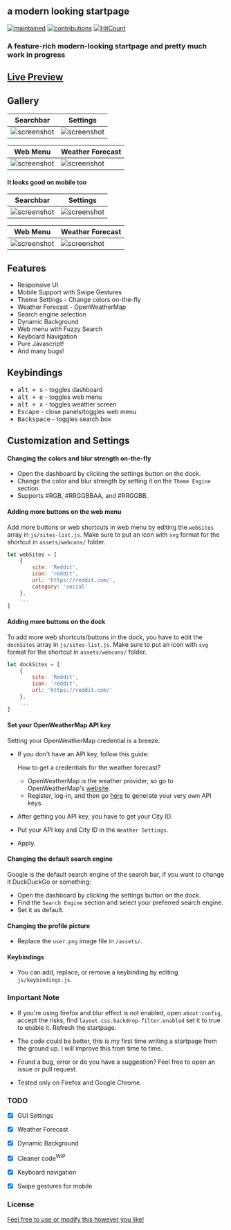 ## a modern looking startpage
[![maintained](https://img.shields.io/maintenance/yes/2020?label=maintained&style=flat-square)](https://github.com/manilarome/the-glorious-startpage/commits/master) [![contributions](https://img.shields.io/badge/contribution-welcome-brightgreen&?style=flat-square)](https://github.com/manilarome/the-glorious-startpage/pulls) [![HitCount](http://hits.dwyl.com/manilarome/the-glorious-startpage.svg)](http://hits.dwyl.com/manilarome/the-glorious-startpage)

### A feature-rich modern-looking startpage and pretty much work in progress

## [Live Preview](https://manilarome.github.io/the-glorious-startpage/)

## Gallery

| Searchbar | Settings |
| --- | --- |
| ![screenshot](/scrots/searchbar.png) | ![screenshot](/scrots/settings.png) |

| Web Menu | Weather Forecast |
| --- | --- |
| ![screenshot](/scrots/webmenu.png) | ![screenshot](/scrots/weather.png) |

#### It looks good on mobile too

| Searchbar | Settings |
| --- | --- |
| ![screenshot](/scrots/mobile-searchbar.jpg) | ![screenshot](/scrots/mobile-settings.jpg) |

| Web Menu | Weather Forecast |
| --- | --- |
| ![screenshot](/scrots/mobile-webmenu.jpg) | ![screenshot](/scrots/mobile-weather.jpg) |

## Features

+ Responsive UI
+ Mobile Support with Swipe Gestures
+ Theme Settings - Change colors on-the-fly
+ Weather Forecast - OpenWeatherMap
+ Search engine selection
+ Dynamic Background
+ Web menu with Fuzzy Search
+ Keyboard Navigation
+ Pure Javascript!
+ And many bugs!

## Keybindings

+ <kbd>alt + s</kbd> - toggles dashboard
+ <kbd>alt + e</kbd> - toggles web menu
+ <kbd>alt + x</kbd> - toggles weather screen
+ <kbd>Escape</kbd> - close panels/toggles web menu
+ <kbd>Backspace</kbd> - toggles search box

## Customization and Settings

#### Changing the colors and blur strength on-the-fly

+ Open the dashboard by clicking the settings button on the dock.
+ Change the color and blur strength by setting it on the `Theme Engine` section.
+ Supports #RGB, #RRGGBBAA, and #RRGGBB.

#### Adding more buttons on the web menu

Add more buttons or web shortcuts in web menu by editing the `webSites` array in `js/sites-list.js`. Make sure to put an icon with `svg` format for the shortcut in `assets/webcons/` folder. 

```js
let webSites = [
	{
		site: 'Reddit',
		icon: 'reddit',
		url: 'https://reddit.com/',
		category: 'social'
	},
	...
]
```

#### Adding more buttons on the dock

To add more web shortcuts/buttons in the dock, you have to edit the `dockSites` array in `js/sites-list.js`. Make sure to put an icon with `svg` format for the shortcut in `assets/webcons/` folder.

```js
let dockSites = [
	{
		site: 'Reddit',
		icon: 'reddit',
		url: 'https://reddit.com/'
	},
	...
]
```

#### Set your OpenWeatherMap API key

Setting your OpenWeatherMap credential is a breeze. 

+ If you don't have an API key, follow this guide:

	How to get a credentials for the weather forecast?

	- OpenWeatherMap is the weather provider, so go to OpenWeatherMap's [website](https://home.openweathermap.org/).
	- Register, log-in, and then go [here](https://home.openweathermap.org/api_keys) to generate your very own API keys.

+ After getting you API key, you have to get your City ID.
+ Put your API key and City ID in the `Weather Settings`.
+ Apply.

#### Changing the default search engine

Google is the default search engine of the search bar, if you want to change it DuckDuckGo or something:

+ Open the dashboard by clicking the settings button on the dock.
+ Find the `Search Engine` section and select your preferred search engine.
+ Set it as default.


#### Changing the profile picture

+ Replace the `user.png` image file in `/assets/`.


#### Keybindings

+ You can add, replace, or remove a keybinding by editing `js/keybindings.js`.

### Important Note

+ If you're using firefox and blur effect is not enabled, open `about:config`, accept the risks, find `layout.css.backdrop-filter.enabled` set it to true to enable it. Refresh the startpage.

+ The code could be better, this is my first time writing a startpage from the ground up. I will improve this from time to time.

+ Found a bug, error or do you have a suggestion? Feel free to open an issue or pull request.

+ Tested only on Firefox and Google Chrome.


### TODO

- [x] GUI Settings
- [x] Weather Forecast  
- [x] Dynamic Background   
- [x] Cleaner code<sup>WIP</sup>    
- [x] Keyboard navigation
- [x] Swipe gestures for mobile


### License

[Feel free to use or modify this however you like!](https://github.com/manilarome/the-glorious-startpage/blob/master/LICENSE)